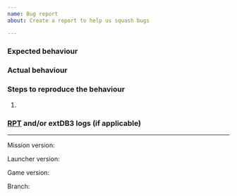 ```yaml
---
name: Bug report
about: Create a report to help us squash bugs

---
```


<!-- Please review the guidelines for contributing to this repository. The link is to the right under 'helpful resources'. -->

### Expected behaviour
<!-- A clear and concise description of what *you expected to happen*. -->

### Actual behaviour
<!-- A clear and concise description of what *actually happened*. -->

### Steps to reproduce the behaviour
1. <!-- How can we replicate the bug? -->

### [RPT](https://community.bistudio.com/wiki/Crash_Files#Arma_3) and/or extDB3 logs (if applicable)
<!-- 
Check your client and server RPT and extDB3 logs for errors and warnings.
If there are relevant messages and they are short then post them here with code formatting.
If there are relevant messages and they are long then upload the whole file into your GitHub issue.
-->

----

Mission version: <!-- See core/init.sqf, briefingName in mission.sqm, or changelog in briefing.sqf for your mission version. -->

Launcher version: <!-- In the Arma 3 launcher, go to ⚙ OPTIONS, then click the version information to copy it to your clipboard, and then paste it here. -->

Game version: 

Branch:
